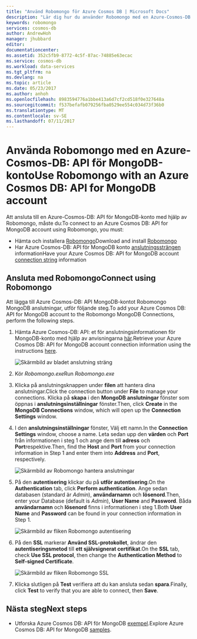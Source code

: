 ```yaml
---
title: "Använd Robomongo för Azure Cosmos DB | Microsoft Docs"
description: "Lär dig hur du använder Robomongo med en Azure-Cosmos-DB: API för MongoDB-konto"
keywords: robomongo
services: cosmos-db
author: AndrewHoh
manager: jhubbard
editor: 
documentationcenter: 
ms.assetid: 352c5fb9-8772-4c5f-87ac-74885e63ecac
ms.service: cosmos-db
ms.workload: data-services
ms.tgt_pltfrm: na
ms.devlang: na
ms.topic: article
ms.date: 05/23/2017
ms.author: anhoh
ms.openlocfilehash: 8983594776a1bbe413a6d7cf2cd518f0e327648a
ms.sourcegitcommit: f537befafb079256fba0529ee554c034d73f36b0
ms.translationtype: MT
ms.contentlocale: sv-SE
ms.lasthandoff: 07/11/2017
---
```

# <a name="use-robomongo-with-an-azure-cosmos-db-api-for-mongodb-account"></a><span data-ttu-id="7ee17-104">Använda Robomongo med en Azure-Cosmos-DB: API för MongoDB-konto</span><span class="sxs-lookup"><span data-stu-id="7ee17-104">Use Robomongo with an Azure Cosmos DB: API for MongoDB account</span></span>
<span data-ttu-id="7ee17-105">Att ansluta till en Azure-Cosmos-DB: API för MongoDB-konto med hjälp av Robomongo, måste du:</span><span class="sxs-lookup"><span data-stu-id="7ee17-105">To connect to an Azure Cosmos DB: API for MongoDB account using Robomongo, you must:</span></span>

* <span data-ttu-id="7ee17-106">Hämta och installera [Robomongo](https://robomongo.org/)</span><span class="sxs-lookup"><span data-stu-id="7ee17-106">Download and install [Robomongo](https://robomongo.org/)</span></span>
* <span data-ttu-id="7ee17-107">Har Azure Cosmos-DB: API för MongoDB konto [anslutningssträngen](connect-mongodb-account.md) information</span><span class="sxs-lookup"><span data-stu-id="7ee17-107">Have your Azure Cosmos DB: API for MongoDB account [connection string](connect-mongodb-account.md) information</span></span>

## <a name="connect-using-robomongo"></a><span data-ttu-id="7ee17-108">Ansluta med Robomongo</span><span class="sxs-lookup"><span data-stu-id="7ee17-108">Connect using Robomongo</span></span>
<span data-ttu-id="7ee17-109">Att lägga till Azure Cosmos-DB: API MongoDB-kontot Robomongo MongoDB anslutningar, utför följande steg.</span><span class="sxs-lookup"><span data-stu-id="7ee17-109">To add your Azure Cosmos DB: API for MongoDB account to the Robomongo MongoDB Connections, perform the following steps.</span></span>

1. <span data-ttu-id="7ee17-110">Hämta Azure Cosmos-DB: API: et för anslutningsinformationen för MongoDB-konto med hjälp av anvisningarna [här](connect-mongodb-account.md).</span><span class="sxs-lookup"><span data-stu-id="7ee17-110">Retrieve your Azure Cosmos DB: API for MongoDB account connection information using the instructions [here](connect-mongodb-account.md).</span></span>

    ![Skärmbild av bladet anslutning sträng](./media/mongodb-robomongo/connectionstringblade.png)
2. <span data-ttu-id="7ee17-112">Kör *Robomongo.exe*</span><span class="sxs-lookup"><span data-stu-id="7ee17-112">Run *Robomongo.exe*</span></span>

3. <span data-ttu-id="7ee17-113">Klicka på anslutningsknappen under **filen** att hantera dina anslutningar.</span><span class="sxs-lookup"><span data-stu-id="7ee17-113">Click the connection button under **File** to manage your connections.</span></span> <span data-ttu-id="7ee17-114">Klicka på **skapa** i den **MongoDB anslutningar** fönster som öppnas i **anslutningsinställningar** fönster.</span><span class="sxs-lookup"><span data-stu-id="7ee17-114">Then, click **Create** in the **MongoDB Connections** window, which will open up the **Connection Settings** window.</span></span>

4. <span data-ttu-id="7ee17-115">I den **anslutningsinställningar** fönster, Välj ett namn.</span><span class="sxs-lookup"><span data-stu-id="7ee17-115">In the **Connection Settings** window, choose a name.</span></span> <span data-ttu-id="7ee17-116">Leta sedan upp den **värden** och **Port** från informationen i steg 1 och ange dem till **adress** och **Port**respektive.</span><span class="sxs-lookup"><span data-stu-id="7ee17-116">Then, find the **Host** and **Port** from your connection information in Step 1 and enter them into **Address** and **Port**, respectively.</span></span>

    ![Skärmbild av Robomongo hantera anslutningar](./media/mongodb-robomongo/manageconnections.png)
5. <span data-ttu-id="7ee17-118">På den **autentisering** klickar du på **utför autentisering**.</span><span class="sxs-lookup"><span data-stu-id="7ee17-118">On the **Authentication** tab, click **Perform authentication**.</span></span> <span data-ttu-id="7ee17-119">Ange sedan databasen (standard är *Admin*), **användarnamn** och **lösenord**.</span><span class="sxs-lookup"><span data-stu-id="7ee17-119">Then, enter your Database (default is *Admin*), **User Name** and **Password**.</span></span>
<span data-ttu-id="7ee17-120">Båda **användarnamn** och **lösenord** finns i informationen i steg 1.</span><span class="sxs-lookup"><span data-stu-id="7ee17-120">Both **User Name** and **Password** can be found in your connection information in Step 1.</span></span>

    ![Skärmbild av fliken Robomongo autentisering](./media/mongodb-robomongo/authentication.png)
6. <span data-ttu-id="7ee17-122">På den **SSL** markerar **Använd SSL-protokollet**, ändrar den **autentiseringsmetod** till **ett självsignerat certifikat**.</span><span class="sxs-lookup"><span data-stu-id="7ee17-122">On the **SSL** tab, check **Use SSL protocol**, then change the **Authentication Method** to **Self-signed Certificate**.</span></span>

    ![Skärmbild av fliken Robomongo SSL](./media/mongodb-robomongo/SSL.png)
7. <span data-ttu-id="7ee17-124">Klicka slutligen på **Test** verifiera att du kan ansluta sedan **spara**.</span><span class="sxs-lookup"><span data-stu-id="7ee17-124">Finally, click **Test** to verify that you are able to connect, then **Save**.</span></span>

## <a name="next-steps"></a><span data-ttu-id="7ee17-125">Nästa steg</span><span class="sxs-lookup"><span data-stu-id="7ee17-125">Next steps</span></span>
* <span data-ttu-id="7ee17-126">Utforska Azure Cosmos DB: API för MongoDB [exempel](mongodb-samples.md).</span><span class="sxs-lookup"><span data-stu-id="7ee17-126">Explore Azure Cosmos DB: API for MongoDB [samples](mongodb-samples.md).</span></span>
